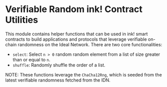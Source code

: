 # Verifiable Random ink! Contract Utilities

This module contains helper functions that can be used in ink! smart contracts to build applications and protocols that leverage verifiable on-chain randomness on the Ideal Network. There are two core functionalities:

- `select`: Select `n > 0` random random element from a list of size greater than or equal to `n`.
- `shuffle`: Randomly shuffle the order of a list.

NOTE: These functions leverage the `ChaCha12Rng`, which is seeded from the latest verifiable randomness fetched from the IDN. 